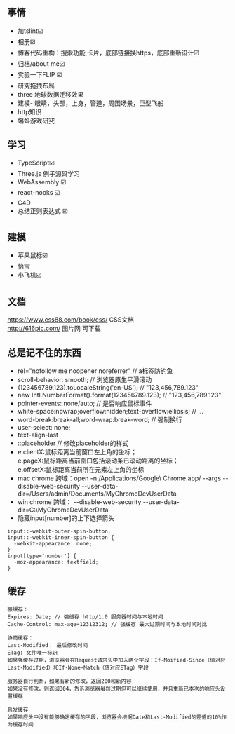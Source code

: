 ## 事情

* 加tslint☑️
* 相册☑️
* 博客代码重构：搜索功能,卡片，底部链接换https，底部重新设计☑️
* 归档/about me☑️
* 实验一下FLIP ☑️
* 研究拖拽布局
* three 地球数据迁移效果
* 建模- 眼睛，头部，上身，管道，周围场景，巨型飞船
* http知识
* 蝌蚪游戏研究

## 学习

* TypeScript☑️
* Three.js 例子源码学习
* WebAssembly ☑️
* react-hooks ☑️
* C4D
* 总结正则表达式 ☑️

## 建模
* 苹果鼠标☑️
* 怡宝
* 小飞机☑️
## 文档

https://www.css88.com/book/css/ CSS文档<br/>
http://616pic.com/ 图片网 可下载

## 总是记不住的东西

* rel="nofollow me noopener noreferrer" // a标签防钓鱼
* scroll-behavior: smooth; // 浏览器原生平滑滚动
* (123456789.123).toLocaleString('en-US'); // "123,456,789.123"
* new Intl.NumberFormat().format(123456789.123); // "123,456,789.123"
* pointer-events: none/auto; // 是否响应鼠标事件
* white-space:nowrap;overflow:hidden;text-overflow:ellipsis; // ...
* word-break:break-all;word-wrap:break-word; // 强制换行
* user-select: none;
* text-align-last
* ::placeholder // 修改placeholder的样式
* e.clientX:鼠标距离当前窗口左上角的坐标；<br/>e.pageX:鼠标距离当前窗口包括滚动条已滚动距离的坐标；<br/>e.offsetX:鼠标距离当前所在元素左上角的坐标
* mac chrome 跨域：open -n /Applications/Google\ Chrome.app/ --args --disable-web-security  --user-data-dir=/Users/admin/Documents/MyChromeDevUserData
* win chrome 跨域：  --disable-web-security --user-data-dir=C:\MyChromeDevUserData
* 隐藏input[number]的上下选择箭头
```
input::-webkit-outer-spin-button,
input::-webkit-inner-spin-button {
  -webkit-appearance: none;
}
input[type='number'] {
  -moz-appearance: textfield;
}
```

## 缓存
```
强缓存：
Expires: Date; // 强缓存 http/1.0 服务器时间与本地时间
Cache-Control: max-age=12312312; // 强缓存 最大过期时间与本地时间对比

协商缓存：
Last-Modified： 最后修改时间
ETag: 文件唯一标识
如果强缓存过期，浏览器会在Request请求头中加入两个字段：If-Moified-Since（值对应Last-Modified）和If-None-Match（值对应ETag）字段

服务器自行判断，如果有新的修改，返回200和新内容
如果没有修改，则返回304，告诉浏览器虽然过期但可以继续使用，并且重新已本次的响应头设置缓存

启发缓存
如果响应头中没有能够确定缓存的字段，浏览器会根据Date和Last-Modified的差值的10%作为缓存时间
```
